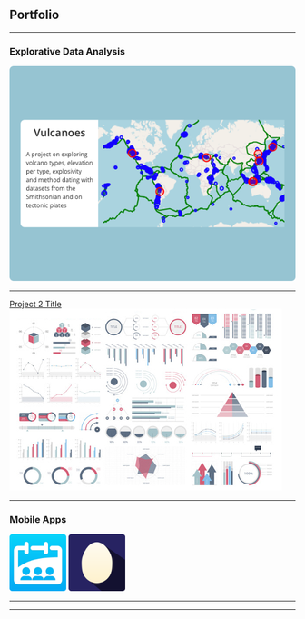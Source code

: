 ## Portfolio

---

### Explorative Data Analysis

[<img src="assets/volcanoes.png?raw=true">](notebooks/volcanoes.pdf)

---
[Project 2 Title](/pdf/sample_presentation.pdf)
<img src="assets/dummy_thumbnail.jpg?raw=true"/>

---

### Mobile Apps

<img src="assets/appstore.png" width="100"/> <img src="assets/appstore-odd.png" width="100"/> 

---




---
